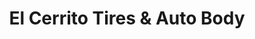 ---
title: "El Cerrito Tires & Auto Body"
url: /albany/el-cerrito-tires-und-auto-body/
shop: Autowerkstatt
---